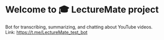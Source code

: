 Welcome to 🎓 LectureMate project
==============================================

Bot for transcribing, summarizing, and chatting about YouTube videos.  
Link: https://t.me/LectureMate_test_bot  
